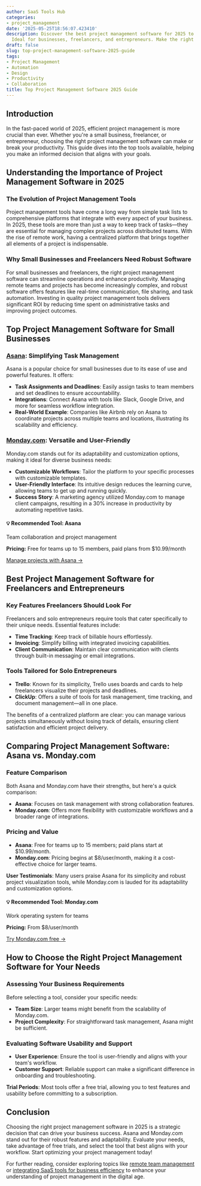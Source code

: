 ```yaml
---
author: SaaS Tools Hub
categories:
- project_management
date: '2025-05-25T18:56:07.423410'
description: Discover the best project management software for 2025 to boost productivity.
  Ideal for businesses, freelancers, and entrepreneurs. Make the right choice!
draft: false
slug: top-project-management-software-2025-guide
tags:
- Project Management
- Automation
- Design
- Productivity
- Collaboration
title: Top Project Management Software 2025 Guide
---
```


## Introduction

In the fast-paced world of 2025, efficient project management is more crucial than ever. Whether you're a small business, freelancer, or entrepreneur, choosing the right project management software can make or break your productivity. This guide dives into the top tools available, helping you make an informed decision that aligns with your goals.

## Understanding the Importance of Project Management Software in 2025

### The Evolution of Project Management Tools

Project management tools have come a long way from simple task lists to comprehensive platforms that integrate with every aspect of your business. In 2025, these tools are more than just a way to keep track of tasks—they are essential for managing complex projects across distributed teams. With the rise of remote work, having a centralized platform that brings together all elements of a project is indispensable.

### Why Small Businesses and Freelancers Need Robust Software

For small businesses and freelancers, the right project management software can streamline operations and enhance productivity. Managing remote teams and projects has become increasingly complex, and robust software offers features like real-time communication, file sharing, and task automation. Investing in quality project management tools delivers significant ROI by reducing time spent on administrative tasks and improving project outcomes.

## Top Project Management Software for Small Businesses

### [Asana](https://asana.com/create-account): Simplifying Task Management

Asana is a popular choice for small businesses due to its ease of use and powerful features. It offers:

- **Task Assignments and Deadlines**: Easily assign tasks to team members and set deadlines to ensure accountability.
- **Integrations**: Connect Asana with tools like Slack, Google Drive, and more for seamless workflow integration.
- **Real-World Example**: Companies like Airbnb rely on Asana to coordinate projects across multiple teams and locations, illustrating its scalability and efficiency.

### [Monday.com](https://monday.com/pricing/): Versatile and User-Friendly

Monday.com stands out for its adaptability and customization options, making it ideal for diverse business needs:

- **Customizable Workflows**: Tailor the platform to your specific processes with customizable templates.
- **User-Friendly Interface**: Its intuitive design reduces the learning curve, allowing teams to get up and running quickly.
- **Success Story**: A marketing agency utilized Monday.com to manage client campaigns, resulting in a 30% increase in productivity by automating repetitive tasks.


<div class="affiliate-cta">
<h4>💡 Recommended Tool: Asana</h4>
<p>Team collaboration and project management</p>
<p><strong>Pricing:</strong> Free for teams up to 15 members, paid plans from $10.99/month</p>
<p><a href="https://asana.com/create-account" target="_blank" rel="noopener">Manage projects with Asana →</a></p>
</div>

## Best Project Management Software for Freelancers and Entrepreneurs

### Key Features Freelancers Should Look For

Freelancers and solo entrepreneurs require tools that cater specifically to their unique needs. Essential features include:

- **Time Tracking**: Keep track of billable hours effortlessly.
- **Invoicing**: Simplify billing with integrated invoicing capabilities.
- **Client Communication**: Maintain clear communication with clients through built-in messaging or email integrations.

### Tools Tailored for Solo Entrepreneurs

- **Trello**: Known for its simplicity, Trello uses boards and cards to help freelancers visualize their projects and deadlines.
- **ClickUp**: Offers a suite of tools for task management, time tracking, and document management—all in one place.

The benefits of a centralized platform are clear: you can manage various projects simultaneously without losing track of details, ensuring client satisfaction and efficient project delivery.

## Comparing Project Management Software: Asana vs. Monday.com

### Feature Comparison

Both Asana and Monday.com have their strengths, but here's a quick comparison:

- **Asana**: Focuses on task management with strong collaboration features.
- **Monday.com**: Offers more flexibility with customizable workflows and a broader range of integrations.

### Pricing and Value

- **Asana**: Free for teams up to 15 members; paid plans start at $10.99/month.
- **Monday.com**: Pricing begins at $8/user/month, making it a cost-effective choice for larger teams.

**User Testimonials**: Many users praise Asana for its simplicity and robust project visualization tools, while Monday.com is lauded for its adaptability and customization options.


<div class="affiliate-cta">
<h4>💡 Recommended Tool: Monday.com</h4>
<p>Work operating system for teams</p>
<p><strong>Pricing:</strong> From $8/user/month</p>
<p><a href="https://try.monday.com/i3uktzjx1q6o" target="_blank" rel="noopener">Try Monday.com free →</a></p>
</div>

## How to Choose the Right Project Management Software for Your Needs

### Assessing Your Business Requirements

Before selecting a tool, consider your specific needs:

- **Team Size**: Larger teams might benefit from the scalability of Monday.com.
- **Project Complexity**: For straightforward task management, Asana might be sufficient.

### Evaluating Software Usability and Support

- **User Experience**: Ensure the tool is user-friendly and aligns with your team's workflow.
- **Customer Support**: Reliable support can make a significant difference in onboarding and troubleshooting.

**Trial Periods**: Most tools offer a free trial, allowing you to test features and usability before committing to a subscription.

## Conclusion

Choosing the right project management software in 2025 is a strategic decision that can drive your business success. Asana and Monday.com stand out for their robust features and adaptability. Evaluate your needs, take advantage of free trials, and select the tool that best aligns with your workflow. Start optimizing your project management today!

For further reading, consider exploring topics like [remote team management](#) or [integrating SaaS tools for business efficiency](#) to enhance your understanding of project management in the digital age.